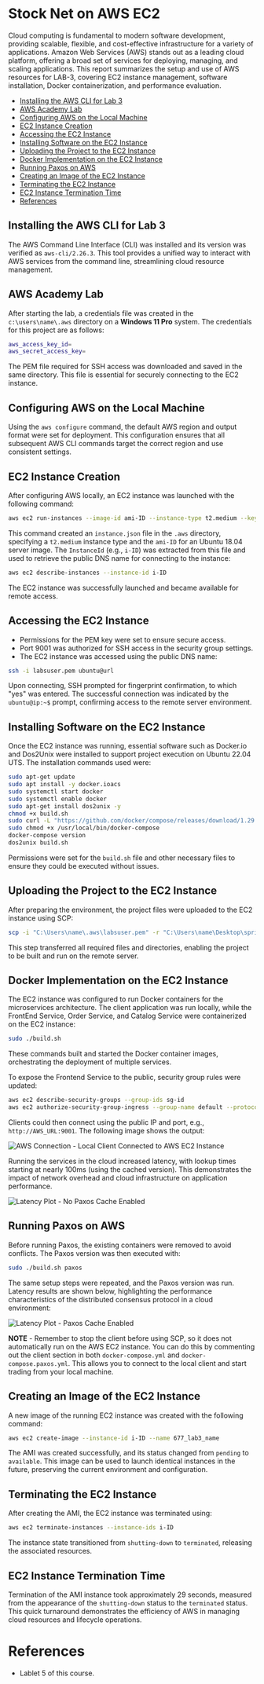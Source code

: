 # Stock Net on AWS EC2
Cloud computing is fundamental to modern software development, providing scalable, flexible, and cost-effective infrastructure for a variety of applications. Amazon Web Services (AWS) stands out as a leading cloud platform, offering a broad set of services for deploying, managing, and scaling applications. This report summarizes the setup and use of AWS resources for LAB-3, covering EC2 instance management, software installation, Docker containerization, and performance evaluation.

<nav>
  <ul>
    <li><a href="#installing-the-aws-cli-for-lab-3">Installing the AWS CLI for Lab 3</a></li>
    <li><a href="#aws-academy-lab">AWS Academy Lab</a></li>
    <li><a href="#configuring-aws-on-the-local-machine">Configuring AWS on the Local Machine</a></li>
    <li><a href="#ec2-instance-creation">EC2 Instance Creation</a></li>
    <li><a href="#accessing-the-ec2-instance">Accessing the EC2 Instance</a></li>
    <li><a href="#installing-software-on-the-ec2-instance">Installing Software on the EC2 Instance</a></li>
    <li><a href="#uploading-the-project-to-the-ec2-instance">Uploading the Project to the EC2 Instance</a></li>
    <li><a href="#docker-implementation-on-the-ec2-instance">Docker Implementation on the EC2 Instance</a></li>
    <li><a href="#running-paxos-on-aws">Running Paxos on AWS</a></li>
    <li><a href="#creating-an-image-of-the-ec2-instance">Creating an Image of the EC2 Instance</a></li>
    <li><a href="#terminating-the-ec2-instance">Terminating the EC2 Instance</a></li>
    <li><a href="#ec2-instance-termination-time">EC2 Instance Termination Time</a></li>
    <li><a href="#references">References</a></li>
  </ul>
</nav>

## Installing the AWS CLI for Lab 3

The AWS Command Line Interface (CLI) was installed and its version was verified as `aws-cli/2.26.3`. This tool provides a unified way to interact with AWS services from the command line, streamlining cloud resource management.

## AWS Academy Lab

After starting the lab, a credentials file was created in the `c:\users\name\.aws` directory on a **Windows 11 Pro** system. The credentials for this project are as follows:

```bash
aws_access_key_id=
aws_secret_access_key=
```

The PEM file required for SSH access was downloaded and saved in the same directory. This file is essential for securely connecting to the EC2 instance.

## Configuring AWS on the Local Machine

Using the `aws configure` command, the default AWS region and output format were set for deployment. This configuration ensures that all subsequent AWS CLI commands target the correct region and use consistent settings.

## EC2 Instance Creation

After configuring AWS locally, an EC2 instance was launched with the following command:

```bash
aws ec2 run-instances --image-id ami-ID --instance-type t2.medium --key-name vockey > instance.json
```

This command created an `instance.json` file in the `.aws` directory, specifying a `t2.medium` instance type and the `ami-ID` for an Ubuntu 18.04 server image. The `InstanceId` (e.g., `i-ID`) was extracted from this file and used to retrieve the public DNS name for connecting to the instance:

```bash
aws ec2 describe-instances --instance-id i-ID
```

The EC2 instance was successfully launched and became available for remote access.

## Accessing the EC2 Instance

- Permissions for the PEM key were set to ensure secure access.
- Port 9001 was authorized for SSH access in the security group settings.
- The EC2 instance was accessed using the public DNS name:

```bash
ssh -i labsuser.pem ubuntu@url
```

Upon connecting, SSH prompted for fingerprint confirmation, to which "yes" was entered. The successful connection was indicated by the `ubuntu@ip:~$` prompt, confirming access to the remote server environment.

## Installing Software on the EC2 Instance

Once the EC2 instance was running, essential software such as Docker.io and Dos2Unix were installed to support project execution on Ubuntu 22.04 UTS. The installation commands used were:

```bash
sudo apt-get update
sudo apt install -y docker.ioacs
sudo systemctl start docker
sudo systemctl enable docker
sudo apt-get install dos2unix -y
chmod +x build.sh
sudo curl -L "https://github.com/docker/compose/releases/download/1.29.2/docker-compose-$(uname -s)-$(uname -m)" -o /usr/local/bin/docker-compose
sudo chmod +x /usr/local/bin/docker-compose
docker-compose version
dos2unix build.sh
```

Permissions were set for the `build.sh` file and other necessary files to ensure they could be executed without issues.

## Uploading the Project to the EC2 Instance

After preparing the environment, the project files were uploaded to the EC2 instance using SCP:

```bash
scp -i "C:\Users\name\.aws\labsuser.pem" -r "C:\Users\name\Desktop\spring25-lab3" ubuntu@url:~
```

This step transferred all required files and directories, enabling the project to be built and run on the remote server.

## Docker Implementation on the EC2 Instance

The EC2 instance was configured to run Docker containers for the microservices architecture. The client application was run locally, while the FrontEnd Service, Order Service, and Catalog Service were containerized on the EC2 instance:

```bash
sudo ./build.sh
```

These commands built and started the Docker container images, orchestrating the deployment of multiple services.

To expose the Frontend Service to the public, security group rules were updated:

```bash
aws ec2 describe-security-groups --group-ids sg-id
aws ec2 authorize-security-group-ingress --group-name default --protocol tcp --port 9001 --cidr 0.0.0.0/0
```

Clients could then connect using the public IP and port, e.g., `http://AWS_URL:9001`. The following image shows the output:

![AWS Connection - Local Client Connected to AWS EC2 Instance](../outputs/docs_images/1_aws_connect_vs_code.png)

Running the services in the cloud increased latency, with lookup times starting at nearly 100ms (using the cached version). This demonstrates the impact of network overhead and cloud infrastructure on application performance.

![Latency Plot - No Paxos Cache Enabled](../outputs/docs_images/2_latency_plot_no_paxos_cache_enabled.png)

## Running Paxos on AWS

Before running Paxos, the existing containers were removed to avoid conflicts. The Paxos version was then executed with:

```bash
sudo ./build.sh paxos
```

The same setup steps were repeated, and the Paxos version was run. Latency results are shown below, highlighting the performance characteristics of the distributed consensus protocol in a cloud environment:

![Latency Plot - Paxos Cache Enabled](../outputs/docs_images/3_latency_plot_paxos_cache_enabled.png)

**NOTE** - Remember to stop the client before using SCP, so it does not automatically run on the AWS EC2 instance. You can do this by commenting out the client section in both `docker-compose.yml` and `docker-compose.paxos.yml`. This allows you to connect to the local client and start trading from your local machine.

## Creating an Image of the EC2 Instance

A new image of the running EC2 instance was created with the following command:

```bash
aws ec2 create-image --instance-id i-ID --name 677_lab3_name
```

The AMI was created successfully, and its status changed from `pending` to `available`. This image can be used to launch identical instances in the future, preserving the current environment and configuration.

## Terminating the EC2 Instance

After creating the AMI, the EC2 instance was terminated using:

```bash
aws ec2 terminate-instances --instance-ids i-ID
```

The instance state transitioned from `shutting-down` to `terminated`, releasing the associated resources.

## EC2 Instance Termination Time

Termination of the AMI instance took approximately 29 seconds, measured from the appearance of the `shutting-down` status to the `terminated` status. This quick turnaround demonstrates the efficiency of AWS in managing cloud resources and lifecycle operations.

# References
- Lablet 5 of this course.